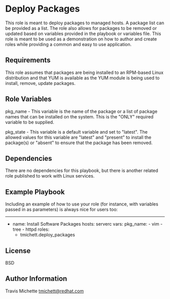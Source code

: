 Deploy Packages
=========

This role is meant to deploy packages to managed hosts. A package list can be provided as a list. The role also allows for packages to be removed or updated based on variables provided in the playbook or variables file. This role is meant to be used as a demonstration on how to author and create roles while providing a common and easy to use application.

Requirements
------------

This role assumes that packages are being installed to an RPM-based Linux distribution and that YUM is available as the YUM module is being used to install, remove, update packages.

Role Variables
--------------

pkg_name - This variable is the name of the package or a list of package names that can be installed on the system. This is the "ONLY" required variable to be supplied.

pkg_state - This variable is a default variable and set to "latest". The allowed values for this variable are "latest" and "present" to install the package(s) or "absent" to ensure that the package has been removed.

Dependencies
------------

There are no dependencies for this playbook, but there is another related role published to work with Linux services.

Example Playbook
----------------

Including an example of how to use your role (for instance, with variables passed in as parameters) is always nice for users too:

---
- name: Install Software Packages
  hosts: serverc
  vars:
    pkg_name:
      - vim
      - tree
      - httpd
  roles:
    - tmichett.deploy_packages

License
-------

BSD

Author Information
------------------

Travis Michette
tmichett@redhat.com
